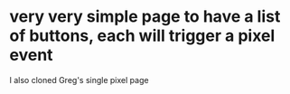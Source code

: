 # very very simple page to have a list of buttons, each will trigger a pixel event

I also cloned Greg's single pixel page
